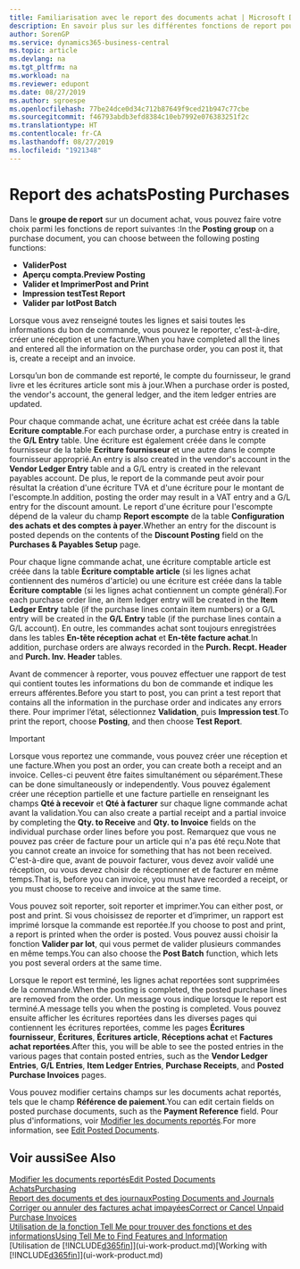 ```yaml
---
title: Familiarisation avec le report des documents achat | Microsoft Docs
description: En savoir plus sur les différentes fonctions de report pour reporter des documents achat et comment mettre à jour les documents reportés.
author: SorenGP
ms.service: dynamics365-business-central
ms.topic: article
ms.devlang: na
ms.tgt_pltfrm: na
ms.workload: na
ms.reviewer: edupont
ms.date: 08/27/2019
ms.author: sgroespe
ms.openlocfilehash: 77be24dce0d34c712b87649f9ced21b947c77cbe
ms.sourcegitcommit: f46793abdb3efd8384c10eb7992e076383251f2c
ms.translationtype: HT
ms.contentlocale: fr-CA
ms.lasthandoff: 08/27/2019
ms.locfileid: "1921348"
---
```

# <a name="posting-purchases"></a><span data-ttu-id="e1899-103">Report des achats</span><span class="sxs-lookup"><span data-stu-id="e1899-103">Posting Purchases</span></span>
<span data-ttu-id="e1899-104">Dans le **groupe de report** sur un document achat, vous pouvez faire votre choix parmi les fonctions de report suivantes :</span><span class="sxs-lookup"><span data-stu-id="e1899-104">In the **Posting group** on a purchase document, you can choose between the following posting functions:</span></span>

* <span data-ttu-id="e1899-105">**Valider**</span><span class="sxs-lookup"><span data-stu-id="e1899-105">**Post**</span></span>
* <span data-ttu-id="e1899-106">**Aperçu compta.**</span><span class="sxs-lookup"><span data-stu-id="e1899-106">**Preview Posting**</span></span>
* <span data-ttu-id="e1899-107">**Valider et Imprimer**</span><span class="sxs-lookup"><span data-stu-id="e1899-107">**Post and Print**</span></span>
* <span data-ttu-id="e1899-108">**Impression test**</span><span class="sxs-lookup"><span data-stu-id="e1899-108">**Test Report**</span></span>
* <span data-ttu-id="e1899-109">**Valider par lot**</span><span class="sxs-lookup"><span data-stu-id="e1899-109">**Post Batch**</span></span>

<span data-ttu-id="e1899-110">Lorsque vous avez renseigné toutes les lignes et saisi toutes les informations du bon de commande, vous pouvez le reporter, c'est-à-dire, créer une réception et une facture.</span><span class="sxs-lookup"><span data-stu-id="e1899-110">When you have completed all the lines and entered all the information on the purchase order, you can post it, that is, create a receipt and an invoice.</span></span>

<span data-ttu-id="e1899-111">Lorsqu’un bon de commande est reporté, le compte du fournisseur, le grand livre et les écritures article sont mis à jour.</span><span class="sxs-lookup"><span data-stu-id="e1899-111">When a purchase order is posted, the vendor's account, the general ledger, and the item ledger entries are updated.</span></span>

<span data-ttu-id="e1899-112">Pour chaque commande achat, une écriture achat est créée dans la table **Ecriture comptable**.</span><span class="sxs-lookup"><span data-stu-id="e1899-112">For each purchase order, a purchase entry is created in the **G/L Entry** table.</span></span> <span data-ttu-id="e1899-113">Une écriture est également créée dans le compte fournisseur de la table **Ecriture fournisseur** et une autre dans le compte fournisseur approprié.</span><span class="sxs-lookup"><span data-stu-id="e1899-113">An entry is also created in the vendor's account in the **Vendor Ledger Entry** table and a G/L entry is created in the relevant payables account.</span></span> <span data-ttu-id="e1899-114">De plus, le report de la commande peut avoir pour résultat la création d'une écriture TVA et d'une écriture pour le montant de l'escompte.</span><span class="sxs-lookup"><span data-stu-id="e1899-114">In addition, posting the order may result in a VAT entry and a G/L entry for the discount amount.</span></span> <span data-ttu-id="e1899-115">Le report d'une écriture pour l'escompte dépend de la valeur du champ **Report escompte** de la table **Configuration des achats et des comptes à payer**.</span><span class="sxs-lookup"><span data-stu-id="e1899-115">Whether an entry for the discount is posted depends on the contents of the **Discount Posting** field on the **Purchases & Payables Setup** page.</span></span>

<span data-ttu-id="e1899-116">Pour chaque ligne commande achat, une écriture comptable article est créée dans la table **Écriture comptable article** (si les lignes achat contiennent des numéros d'article) ou une écriture est créée dans la table **Écriture comptable** (si les lignes achat contiennent un compte général).</span><span class="sxs-lookup"><span data-stu-id="e1899-116">For each purchase order line, an item ledger entry will be created in the **Item Ledger Entry** table (if the purchase lines contain item numbers) or a G/L entry will be created in the **G/L Entry** table (if the purchase lines contain a G/L account).</span></span> <span data-ttu-id="e1899-117">En outre, les commandes achat sont toujours enregistrées dans les tables **En-tête réception achat** et **En-tête facture achat**.</span><span class="sxs-lookup"><span data-stu-id="e1899-117">In addition, purchase orders are always recorded in the **Purch. Recpt. Header** and **Purch. Inv. Header** tables.</span></span>

<span data-ttu-id="e1899-118">Avant de commencer à reporter, vous pouvez effectuer une rapport de test qui contient toutes les informations du bon de commande et indique les erreurs afférentes.</span><span class="sxs-lookup"><span data-stu-id="e1899-118">Before you start to post, you can print a test report that contains all the information in the purchase order and indicates any errors there.</span></span> <span data-ttu-id="e1899-119">Pour imprimer l’état, sélectionnez **Validation**, puis **Impression test**.</span><span class="sxs-lookup"><span data-stu-id="e1899-119">To print the report, choose **Posting**, and then choose **Test Report**.</span></span>

> [!IMPORTANT]  
>   <span data-ttu-id="e1899-120">Lorsque vous reportez une commande, vous pouvez créer une réception et une facture.</span><span class="sxs-lookup"><span data-stu-id="e1899-120">When you post an order, you can create both a receipt and an invoice.</span></span> <span data-ttu-id="e1899-121">Celles-ci peuvent être faites simultanément ou séparément.</span><span class="sxs-lookup"><span data-stu-id="e1899-121">These can be done simultaneously or independently.</span></span> <span data-ttu-id="e1899-122">Vous pouvez également créer une réception partielle et une facture partielle en renseignant les champs **Qté à recevoir** et **Qté à facturer** sur chaque ligne commande achat avant la validation.</span><span class="sxs-lookup"><span data-stu-id="e1899-122">You can also create a partial receipt and a partial invoice by completing the **Qty. to Receive** and **Qty. to Invoice** fields on the individual purchase order lines before you post.</span></span> <span data-ttu-id="e1899-123">Remarquez que vous ne pouvez pas créer de facture pour un article qui n'a pas été reçu.</span><span class="sxs-lookup"><span data-stu-id="e1899-123">Note that you cannot create an invoice for something that has not been received.</span></span> <span data-ttu-id="e1899-124">C'est-à-dire que, avant de pouvoir facturer, vous devez avoir validé une réception, ou vous devez choisir de réceptionner et de facturer en même temps.</span><span class="sxs-lookup"><span data-stu-id="e1899-124">That is, before you can invoice, you must have recorded a receipt, or you must choose to receive and invoice at the same time.</span></span>

<span data-ttu-id="e1899-125">Vous pouvez soit reporter, soit reporter et imprimer.</span><span class="sxs-lookup"><span data-stu-id="e1899-125">You can either post, or post and print.</span></span> <span data-ttu-id="e1899-126">Si vous choisissez de reporter et d’imprimer, un rapport est imprimé lorsque la commande est reportée.</span><span class="sxs-lookup"><span data-stu-id="e1899-126">If you choose to post and print, a report is printed when the order is posted.</span></span> <span data-ttu-id="e1899-127">Vous pouvez aussi choisir la fonction **Valider par lot**, qui vous permet de valider plusieurs commandes en même temps.</span><span class="sxs-lookup"><span data-stu-id="e1899-127">You can also choose the **Post Batch** function, which lets you post several orders at the same time.</span></span>

<span data-ttu-id="e1899-128">Lorsque le report est terminé, les lignes achat reportées sont supprimées de la commande.</span><span class="sxs-lookup"><span data-stu-id="e1899-128">When the posting is completed, the posted purchase lines are removed from the order.</span></span> <span data-ttu-id="e1899-129">Un message vous indique lorsque le report est terminé.</span><span class="sxs-lookup"><span data-stu-id="e1899-129">A message tells you when the posting is completed.</span></span> <span data-ttu-id="e1899-130">Vous pouvez ensuite afficher les écritures reportées dans les diverses pages qui contiennent les écritures reportées, comme les pages **Écritures fournisseur**, **Écritures**, **Écritures article**, **Réceptions achat** et **Factures achat reportées**.</span><span class="sxs-lookup"><span data-stu-id="e1899-130">After this, you will be able to see the posted entries in the various pages that contain posted entries, such as the **Vendor Ledger Entries**, **G/L Entries**, **Item Ledger Entries**, **Purchase Receipts**, and **Posted Purchase Invoices** pages.</span></span>

<span data-ttu-id="e1899-131">Vous pouvez modifier certains champs sur les documents achat reportés, tels que le champ **Référence de paiement**.</span><span class="sxs-lookup"><span data-stu-id="e1899-131">You can edit certain fields on posted purchase documents, such as the **Payment Reference** field.</span></span> <span data-ttu-id="e1899-132">Pour plus d'informations, voir [Modifier les documents reportés](across-edit-posted-document.md).</span><span class="sxs-lookup"><span data-stu-id="e1899-132">For more information, see [Edit Posted Documents](across-edit-posted-document.md).</span></span>

## <a name="see-also"></a><span data-ttu-id="e1899-133">Voir aussi</span><span class="sxs-lookup"><span data-stu-id="e1899-133">See Also</span></span>
[<span data-ttu-id="e1899-134">Modifier les documents reportés</span><span class="sxs-lookup"><span data-stu-id="e1899-134">Edit Posted Documents</span></span>](across-edit-posted-document.md)  
[<span data-ttu-id="e1899-135">Achats</span><span class="sxs-lookup"><span data-stu-id="e1899-135">Purchasing</span></span>](purchasing-manage-purchasing.md)  
[<span data-ttu-id="e1899-136">Report des documents et des journaux</span><span class="sxs-lookup"><span data-stu-id="e1899-136">Posting Documents and Journals</span></span>](ui-post-documents-journals.md)  
[<span data-ttu-id="e1899-137">Corriger ou annuler des factures achat impayées</span><span class="sxs-lookup"><span data-stu-id="e1899-137">Correct or Cancel Unpaid Purchase Invoices</span></span>](purchasing-how-correct-cancel-unpaid-purchase-invoices.md)  
[<span data-ttu-id="e1899-138">Utilisation de la fonction Tell Me pour trouver des fonctions et des informations</span><span class="sxs-lookup"><span data-stu-id="e1899-138">Using Tell Me to Find Features and Information</span></span>](ui-search.md)  
<span data-ttu-id="e1899-139">[Utilisation de [!INCLUDE[d365fin](includes/d365fin_md.md)]](ui-work-product.md)</span><span class="sxs-lookup"><span data-stu-id="e1899-139">[Working with [!INCLUDE[d365fin](includes/d365fin_md.md)]](ui-work-product.md)</span></span>
